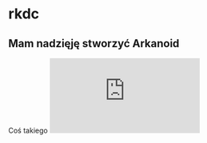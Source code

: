 # rkdc

## Mam nadzięję stworzyć Arkanoid

Coś takiego
![screenshot](https://www.b4x.com/android/forum/proxy.php?image=http%3A%2F%2Fwww.basic4ppc.com%2Fbasic4android%2Fimages%2Farkanoid_1.png&hash=12fb8fd23608b288bdf739db26428ad2)
